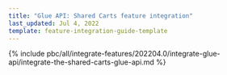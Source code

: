 ```yaml
---
title: "Glue API: Shared Carts feature integration"
last_updated: Jul 4, 2022
template: feature-integration-guide-template
---
```


{% include pbc/all/integrate-features/202204.0/integrate-glue-api/integrate-the-shared-carts-glue-api.md %} <!-- To edit, see /_includes/pbc/all/integrate-features/202204.0/integrate-glue-api/integrate-the-shared-carts-glue-api.md -->

